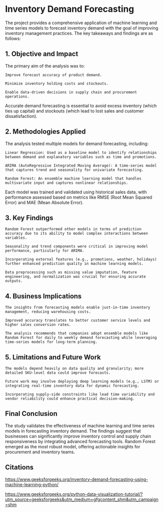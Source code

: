 # Inventory Demand Forecasting

The project provides a comprehensive application of machine learning and time series models to forecast inventory demand with the goal of improving inventory management practices. The key takeaways and findings are as follows:

## 1. Objective and Impact

The primary aim of the analysis was to:

    Improve forecast accuracy of product demand.

    Minimize inventory holding costs and stockouts.

    Enable data-driven decisions in supply chain and procurement operations.

Accurate demand forecasting is essential to avoid excess inventory (which ties up capital) and stockouts (which lead to lost sales and customer dissatisfaction).

## 2. Methodologies Applied

The analysis tested multiple models for demand forecasting, including:

    Linear Regression: Used as a baseline model to identify relationships between demand and explanatory variables such as time and promotions.

    ARIMA (AutoRegressive Integrated Moving Average): A time-series model that captures trend and seasonality for univariate forecasting.

    Random Forest: An ensemble machine learning model that handles multivariate input and captures nonlinear relationships.

Each model was trained and validated using historical sales data, with performance assessed based on metrics like RMSE (Root Mean Squared Error) and MAE (Mean Absolute Error).

## 3. Key Findings

    Random Forest outperformed other models in terms of prediction accuracy due to its ability to model complex interactions between variables.

    Seasonality and trend components were critical in improving model performance, particularly for ARIMA.

    Incorporating external features (e.g., promotions, weather, holidays) further enhanced prediction quality in machine learning models.

    Data preprocessing such as missing value imputation, feature engineering, and normalization was crucial for ensuring accurate outputs.

## 4. Business Implications

    The insights from forecasting models enable just-in-time inventory management, reducing warehousing costs.

    Improved accuracy translates to better customer service levels and higher sales conversion rates.

    The analysis recommends that companies adopt ensemble models like Random Forest for daily to weekly demand forecasting while leveraging time-series models for long-term planning.

## 5. Limitations and Future Work

    The models depend heavily on data quality and granularity; more detailed SKU-level data could improve forecasts.

    Future work may involve deploying deep learning models (e.g., LSTM) or integrating real-time inventory data for dynamic forecasting.

    Incorporating supply-side constraints like lead time variability and vendor reliability could enhance practical decision-making.

## Final Conclusion

The study validates the effectiveness of machine learning and time series models in forecasting inventory demand. The findings suggest that businesses can significantly improve inventory control and supply chain responsiveness by integrating advanced forecasting tools. Random Forest emerged as the most robust model, offering actionable insights for procurement and inventory teams.

## Citations 

https://www.geeksforgeeks.org/inventory-demand-forecasting-using-machine-learning-python/

https://www.geeksforgeeks.org/python-data-visualization-tutorial/?utm_source=geeksforgeeks&utm_medium=gfgcontent_shm&utm_campaign=shm
